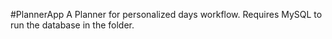 #PlannerApp
A Planner for personalized days workflow.
Requires MySQL to run the database in the folder.
